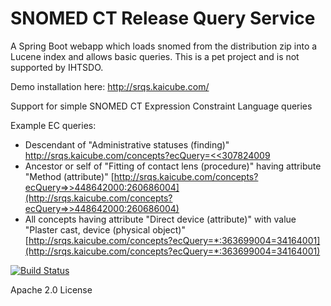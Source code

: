 # SNOMED CT Release Query Service
A Spring Boot webapp which loads snomed from the distribution zip into a Lucene index and allows basic queries.
This is a pet project and is not supported by IHTSDO.

Demo installation here: http://srqs.kaicube.com/

Support for simple SNOMED CT Expression Constraint Language queries

Example EC queries:
* Descendant of "Administrative statuses (finding)" [http://srqs.kaicube.com/concepts?ecQuery=<<307824009](http://srqs.kaicube.com/concepts?ecQuery=<307824009)
* Ancestor or self of "Fitting of contact lens (procedure)" having attribute "Method (attribute)" [http://srqs.kaicube.com/concepts?ecQuery=>>448642000:260686004](http://srqs.kaicube.com/concepts?ecQuery=>>448642000:260686004)
* All concepts having attribute "Direct device (attribute)" with value "Plaster cast, device (physical object)" [http://srqs.kaicube.com/concepts?ecQuery=*:363699004=34164001](http://srqs.kaicube.com/concepts?ecQuery=*:363699004=34164001)

[![Build Status](https://travis-ci.org/kaicode/srqs.svg)](https://travis-ci.org/kaicube/srqs)

Apache 2.0 License
